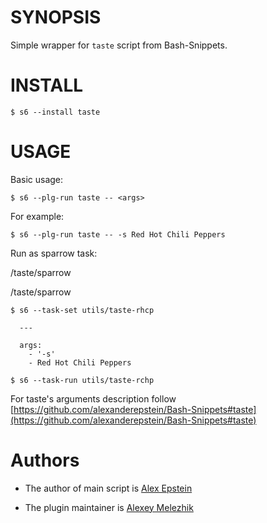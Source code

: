 # SYNOPSIS

Simple wrapper for `taste` script from Bash-Snippets.


# INSTALL

    $ s6 --install taste

# USAGE

Basic usage:

    $ s6 --plg-run taste -- <args>

For example:

    $ s6 --plg-run taste -- -s Red Hot Chili Peppers

Run as sparrow task:

/taste/sparrow

/taste/sparrow

    $ s6 --task-set utils/taste-rhcp

      ---

      args:
        - '-s'
        - Red Hot Chili Peppers

    $ s6 --task-run utils/taste-rchp

For taste's arguments description follow [https://github.com/alexanderepstein/Bash-Snippets#taste](https://github.com/alexanderepstein/Bash-Snippets#taste)

# Authors

* The author of main script is [Alex Epstein](https://github.com/alexanderepstein)

* The plugin maintainer is [Alexey Melezhik](https://github.com/melezhik/)



